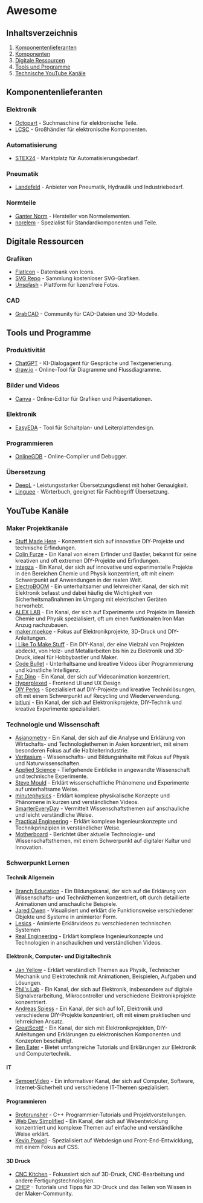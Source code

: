 # Awesome

## Inhaltsverzeichnis

1. [Komponentenlieferanten](#komponentenlieferanten)
1. [Komponenten](COMPONENTS.md)
1. [Digitale Ressourcen](#digitale-ressourcen)
1. [Tools und Programme](#tools-und-programme)
1. [Technische YouTube Kanäle](#youtube-kanäle)

## Komponentenlieferanten

### Elektronik

- [Octopart](https://octopart.com/) - Suchmaschine für elektronische Teile.
- [LCSC](https://lcsc.com/) - Großhändler für elektronische Komponenten.

### Automatisierung

- [STEX24](https://www.stex24.com/) - Marktplatz für Automatisierungsbedarf.

### Pneumatik

- [Landefeld](https://www.landefeld.de/) - Anbieter von Pneumatik, Hydraulik und Industriebedarf.

### Normteile

- [Ganter Norm](https://www.ganternorm.com/) - Hersteller von Normelementen.
- [norelem](https://www.norelem.de/) - Spezialist für Standardkomponenten und Teile.

## Digitale Ressourcen

### Grafiken

- [FlatIcon](https://www.flaticon.com/) - Datenbank von Icons.
- [SVG Repo](https://www.svgrepo.com/) - Sammlung kostenloser SVG-Grafiken.
- [Unsplash](https://unsplash.com/) - Plattform für lizenzfreie Fotos.

### CAD

- [GrabCAD](https://grabcad.com/) - Community für CAD-Dateien und 3D-Modelle.

## Tools und Programme

### Produktivität

- [ChatGPT](https://openai.com/chatgpt/) - KI-Dialogagent für Gespräche und Textgenerierung.
- [draw.io](https://www.diagrams.net/) - Online-Tool für Diagramme und Flussdiagramme.

### Bilder und Videos

- [Canva](https://www.canva.com/) - Online-Editor für Grafiken und Präsentationen.

### Elektronik

- [EasyEDA](https://easyeda.com/) - Tool für Schaltplan- und Leiterplattendesign.

### Programmieren

- [OnlineGDB](https://www.onlinegdb.com/) - Online-Compiler und Debugger.

### Übersetzung

- [DeepL](https://www.deepl.com/) - Leistungsstarker Übersetzungsdienst mit hoher Genauigkeit.
- [Linguee](https://www.linguee.com/) - Wörterbuch, geeignet für Fachbegriff Übersetzung.

## YouTube Kanäle

### Maker Projektkanäle

- [Stuff Made Here](https://www.youtube.com/c/StuffMadeHere) - Konzentriert sich auf innovative DIY-Projekte und technische Erfindungen.
- [Colin Furze](https://www.youtube.com/user/colinfurze) - Ein Kanal von einem Erfinder und Bastler, bekannt für seine kreativen und oft extremen DIY-Projekte und Erfindungen.
- [Integza](https://www.youtube.com/c/Integza) - Ein Kanal, der sich auf innovative und experimentelle Projekte in den Bereichen Chemie und Physik konzentriert, oft mit einem Schwerpunkt auf Anwendungen in der realen Welt.
- [ElectroBOOM](https://www.youtube.com/user/msadaghd) - Ein unterhaltsamer und lehrreicher Kanal, der sich mit Elektronik befasst und dabei häufig die Wichtigkeit von Sicherheitsmaßnahmen im Umgang mit elektrischen Geräten hervorhebt.
- [ALEX LAB](https://www.youtube.com/c/AlexLab) - Ein Kanal, der sich auf Experimente und Projekte im Bereich Chemie und Physik spezialisiert, oft um einen funktionalen Iron Man Anzug nachzubauen.
- [maker.moekoe](https://www.youtube.com/c/makermoekoe) - Fokus auf Elektronikprojekte, 3D-Druck und DIY-Anleitungen.
- [I Like To Make Stuff](https://www.youtube.com/user/iliketomakestuffcom) - Ein DIY-Kanal, der eine Vielzahl von Projekten abdeckt, von Holz- und Metallarbeiten bis hin zu Elektronik und 3D-Druck, ideal für Hobbybastler und Maker.
- [Code Bullet](https://www.youtube.com/c/CodeBullet) - Unterhaltsame und kreative Videos über Programmierung und künstliche Intelligenz.
- [Fat Dino](https://www.youtube.com/c/FatDino) - Ein Kanal, der sich auf Videoanimation konzentriert.
- [Hyperplexed](https://www.youtube.com/c/Hyperplexed) - Frontend UI und UX Design
- [DIY Perks](https://www.youtube.com/c/DIYPerks) - Spezialisiert auf DIY-Projekte und kreative Techniklösungen, oft mit einem Schwerpunkt auf Recycling und Wiederverwendung.
- [bitluni](https://www.youtube.com/c/bitluni) - Ein Kanal, der sich auf Elektronikprojekte, DIY-Technik und kreative Experimente spezialisiert.

### Technologie und Wissenschaft

- [Asianometry](https://www.youtube.com/c/Asianometry) - Ein Kanal, der sich auf die Analyse und Erklärung von Wirtschafts- und Technologiethemen in Asien konzentriert, mit einem besonderen Fokus auf die Halbleiterindustrie.
- [Veritasium](https://www.youtube.com/user/1veritasium) - Wissenschafts- und Bildungsinhalte mit Fokus auf Physik und Naturwissenschaften.
- [Applied Science](https://www.youtube.com/user/bkraz333) - Tiefgehende Einblicke in angewandte Wissenschaft und technische Experimente.
- [Steve Mould](https://www.youtube.com/user/steventhebrave) - Erklärt wissenschaftliche Phänomene und Experimente auf unterhaltsame Weise.
- [minutephysics](https://www.youtube.com/c/minutephysics) - Erklärt komplexe physikalische Konzepte und Phänomene in kurzen und verständlichen Videos.
- [SmarterEveryDay](https://www.youtube.com/user/destinws2) - Vermittelt Wissenschaftsthemen auf anschauliche und leicht verständliche Weise.
- [Practical Engineering](https://www.youtube.com/c/PracticalEngineering) - Erklärt komplexe Ingenieurskonzepte und Technikprinzipien in verständlicher Weise.
- [Motherboard](https://www.youtube.com/c/Motherboard) - Berichtet über aktuelle Technologie- und Wissenschaftsthemen, mit einem Schwerpunkt auf digitaler Kultur und Innovation.

### Schwerpunkt Lernen

#### Technik Allgemein

- [Branch Education](https://www.youtube.com/c/BranchEducation) - Ein Bildungskanal, der sich auf die Erklärung von Wissenschafts- und Technikthemen konzentriert, oft durch detaillierte Animationen und anschauliche Beispiele.
- [Jared Owen](https://www.youtube.com/c/JaredOwen) - Visualisiert und erklärt die Funktionsweise verschiedener Objekte und Systeme in animierter Form.
- [Lesics](https://www.youtube.com/c/Lesics) - Animierte Erklärvideos zu verschiedenen technischen Systemen
- [Real Engineering](https://www.youtube.com/c/RealEngineering) - Erklärt komplexe Ingenieurkonzepte und Technologien in anschaulichen und verständlichen Videos.

#### Elektronik, Computer- und Digitaltechnik

- [Jan Yellow](https://www.youtube.com/c/JanYellow) - Erklärt verständlich Themen aus Physik, Technischer Mechanik und Elektrotechnik mit Animationen, Beispielen, Aufgaben und Lösungen.
- [Phil's Lab](https://www.youtube.com/c/PhilsLab) - Ein Kanal, der sich auf Elektronik, insbesondere auf digitale Signalverarbeitung, Mikrocontroller und verschiedene Elektronikprojekte konzentriert.
- [Andreas Spiess](https://www.youtube.com/channel/UCu7_D0o48KbfhpEohoP7YSQ) - Ein Kanal, der sich auf IoT, Elektronik und verschiedene DIY-Projekte konzentriert, oft mit einem praktischen und lehrreichen Ansatz.
- [GreatScott!](https://www.youtube.com/user/greatscottlab) - Ein Kanal, der sich mit Elektronikprojekten, DIY-Anleitungen und Erklärungen zu elektronischen Komponenten und Konzepten beschäftigt.
- [Ben Eater](https://www.youtube.com/user/eaterbc) - Bietet umfangreiche Tutorials und Erklärungen zur Elektronik und Computertechnik.

#### IT

- [SemperVideo](https://www.youtube.com/user/SemperVideo) - Ein informativer Kanal, der sich auf Computer, Software, Internet-Sicherheit und verschiedene IT-Themen spezialisiert.

#### Programmieren

- [Brotcrunsher](https://www.youtube.com/c/Brotcrunsher) - C++ Programmier-Tutorials und Projektvorstellungen.
- [Web Dev Simplified](https://www.youtube.com/channel/UCFbNIlppjAuEX4znoulh0Cw) - Ein Kanal, der sich auf Webentwicklung konzentriert und komplexe Themen auf einfache und verständliche Weise erklärt.
- [Kevin Powell](https://www.youtube.com/user/KepowOb) - Spezialisiert auf Webdesign und Front-End-Entwicklung, mit einem Fokus auf CSS.

#### 3D Druck

- [CNC Kitchen](https://www.youtube.com/c/CNCKitchen) - Fokussiert sich auf 3D-Druck, CNC-Bearbeitung und andere Fertigungstechnologien.
- [CHEP](https://www.youtube.com/c/chepclub) - Tutorials und Tipps für 3D-Druck und das Teilen von Wissen in der Maker-Community.
